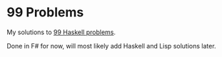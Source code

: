 # 99 Problems

My solutions to [99 Haskell problems](https://wiki.haskell.org/H-99:_Ninety-Nine_Haskell_Problems).

Done in F# for now, will most likely add Haskell and Lisp solutions later.